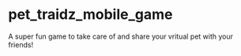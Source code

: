 # pet_traidz_mobile_game

A super fun game to take care of and share your vritual pet with your friends!
